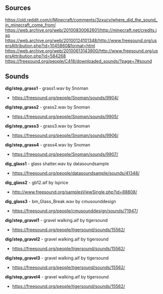 ## Sources

https://old.reddit.com/r/Minecraft/comments/3zxucv/where_did_the_sound_in_minecraft_come_from/
https://web.archive.org/web/20100830062601/http://minecraft.net/credits.jsp
https://web.archive.org/web/20100124101348/http://www.freesound.org/usersAttribution.php?id=1045860&format=html
https://web.archive.org/web/20100613143900/http://www.freesound.org/usersAttribution.php?id=584268
https://freesound.org/people/C418/downloaded_sounds/?page=7#sound

## Sounds

**dig/step_grass1** - grass1.wav by Snoman
* https://freesound.org/people/Snoman/sounds/9904/

**dig/step_grass2** - grass2.wav by Snoman
* https://freesound.org/people/Snoman/sounds/9905/

**dig/step_grass3** - grass3.wav by Snoman
* https://freesound.org/people/Snoman/sounds/9906/

**dig/step_grass4** - grass4.wav by Snoman
* https://freesound.org/people/Snoman/sounds/9907/

**dig_glass1** - glass shatter.wav by datasoundsample
* https://freesound.org/people/datasoundsample/sounds/41348/

**dig_glass2** - gb12.aif by lsprice
* http://www.freesound.org/samplesViewSingle.php?id=88808/

**dig_glass3** - bm_Glass_Break.wav by cmusounddesign
* https://freesound.org/people/cmusounddesign/sounds/71947/

**dig/step_gravel1** - gravel walking.aif by tigersound
* https://freesound.org/people/tigersound/sounds/15562/

**dig/step_gravel2** - gravel walking.aif by tigersound
* https://freesound.org/people/tigersound/sounds/15562/

**dig/step_gravel3** - gravel walking.aif by tigersound
* https://freesound.org/people/tigersound/sounds/15562/

**dig/step_gravel4** - gravel walking.aif by tigersound
* https://freesound.org/people/tigersound/sounds/15562/